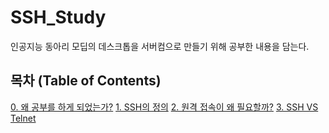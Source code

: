 # SSH_Study
인공지능 동아리 모딥의 데스크톱을 서버컴으로 만들기 위해 공부한 내용을 담는다.

## 목차 (Table of Contents)
[0. 왜 공부를 하게 되었는가?](0.-Why-study.md)
[1. SSH의 정의](1.-SSH-Definition.md)
[2. 원격 접속이 왜 필요할까?](2.-Why-need-Remote-Terminal-Connection.md)
[3. SSH VS Telnet](SSH-VS-Telnet,md)